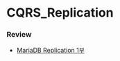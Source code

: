 # CQRS_Replication

### Review  
- [MariaDB Replication 1부](https://velog.io/@devty/MariaDB-Replication-1%EB%B6%80)  
